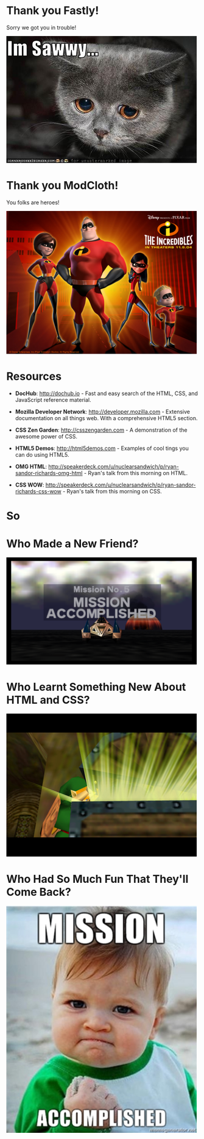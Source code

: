 # Thank you Fastly! #

Sorry we got you in trouble!

<img class="slide" width="500" src="sawwy.jpg">

# Thank you ModCloth! #

You folks are heroes!

<img class="slide" width="500" src="incredibles.jpg">

# Resources #

- **DocHub**: <http://dochub.io> - Fast and easy search of the HTML, CSS, and
  JavaScript reference material.

- **Mozilla Developer Network**: <http://developer.mozilla.com> - Extensive
  documentation on all things web. With a comprehensive HTML5 section.

- **CSS Zen Garden**: <http://csszengarden.com> - A demonstration of the awesome
  power of CSS.

- **HTML5 Demos**: <http://html5demos.com> - Examples of cool tings you can do
  using HTML5.

- **OMG HTML**:
  <http://speakerdeck.com/u/nuclearsandwich/p/ryan-sandor-richards-omg-html> -
  Ryan's talk from this morning on HTML.

- **CSS WOW**:
  <http://speakerdeck.com/u/nuclearsandwich/p/ryan-sandor-richards-css-wow> -
  Ryan's talk from this morning on CSS.


# So #

# Who Made a New Friend? #

<img class="slide" width="500" src="mission_accomplished.png">

# Who Learnt Something New About HTML and CSS? #

<img class="slide" width="500" src="zelda.jpg">

# Who Had So Much Fun That They'll Come Back? #

<img class="slide" width="500" src="successkid.jpg">
